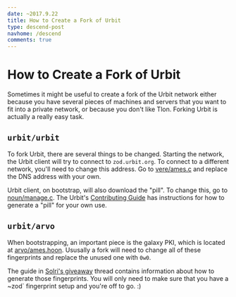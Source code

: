 ```yaml
---
date: ~2017.9.22
title: How to Create a Fork of Urbit
type: descend-post
navhome: /descend
comments: true
---
```


# How to Create a Fork of Urbit

Sometimes it might be useful to create a fork of the Urbit network
either because you have several pieces of machines and servers that
you want to fit into a private network, or because you don't like
Tlon. Forking Urbit is actually a really easy task.

## `urbit/urbit`

To fork Urbit, there are several things to be changed. Starting the
network, the Urbit client will try to connect to `zod.urbit.org`. To
connect to a different network, you'll need to change this address. Go
to
[vere/ames.c](https://github.com/urbit/urbit/blob/maint-0.4/vere/ames.c#L71)
and replace the DNS address with your own.

Urbit client, on bootstrap, will also download the "pill". To change
this, go to
[noun/manage.c](https://github.com/urbit/urbit/blob/maint-0.4/noun/manage.c#L1543). The
Urbit's [Contributing
Guide](https://github.com/urbit/urbit/blob/maint-0.4/CONTRIBUTING.md)
has instructions for how to generate a "pill" for your own use.

## `urbit/arvo`

When bootstrapping, an important piece is the galaxy PKI, which is
located at
[arvo/ames.hoon](https://github.com/urbit/arvo/blob/maint-20170614/arvo/ames.hoon#L145). Ususally
a fork will need to change all of these fingerprints and replace the
unused one with `0w0`.

The guide in [Solri's giveaway](https://zod.that.world/giveaway/)
thread contains information about how to generate those
fingerprints. You will only need to make sure that you have a ~zod`
fingerprint setup and you're off to go. :)

